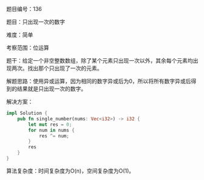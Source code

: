 题目编号：136

题目：只出现一次的数字

难度：简单

考察范围：位运算

题干：给定一个非空整数数组，除了某个元素只出现一次以外，其余每个元素均出现两次。找出那个只出现了一次的元素。

解题思路：使用异或运算，因为相同的数字异或后为0，所以将所有数字异或后得到的结果就是只出现一次的数字。

解决方案：

```rust
impl Solution {
    pub fn single_number(nums: Vec<i32>) -> i32 {
        let mut res = 0;
        for num in nums {
            res ^= num;
        }
        res
    }
}
```

算法复杂度：时间复杂度为O(n)，空间复杂度为O(1)。